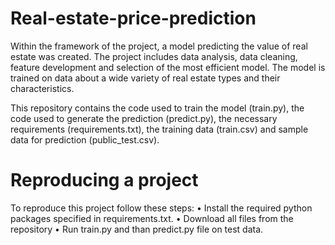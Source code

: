 # Real-estate-price-prediction
Within the framework of the project, a model predicting the value of real estate was created. The project includes data analysis, data cleaning, feature development and selection of the most efficient model. The model is trained on data about a wide variety of real estate types and their characteristics. 

This repository contains the code used to train the model (train.py), the code used to generate the prediction (predict.py), the necessary requirements (requirements.txt), the training data (train.csv) and sample data for prediction (public_test.csv).

# Reproducing a project
To reproduce this project follow these steps:
•	Install the required python packages specified in requirements.txt.
•	Download all files from the repository
•	Run train.py and than predict.py file on test data.
